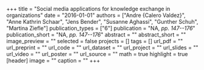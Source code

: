 +++
title = "Social media applications for knowledge exchange in organizations"
date = "2016-01-01"
authors = ["Andre {Calero Valdez}", "Anne Kathrin Schaar", "Jens Bender", "Susanne Aghassi", "Gunther Schuh", "Martina Ziefle"]
publication_types = ["6"]
publication = "NA, _pp. 147--176_"
publication_short = "NA, _pp. 147--176_"
abstract = ""
abstract_short = ""
image_preview = ""
selected = false
projects = []
tags = []
url_pdf = ""
url_preprint = ""
url_code = ""
url_dataset = ""
url_project = ""
url_slides = ""
url_video = ""
url_poster = ""
url_source = ""
math = true
highlight = true
[header]
image = ""
caption = ""
+++
